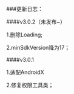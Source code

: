 
###更新日志：

####v3.0.2（未发布~）

1.删除Loading;

2.minSdkVersion降为17；

####v3.0.1

1.适配AndroidX

2.修复权限工具类；

